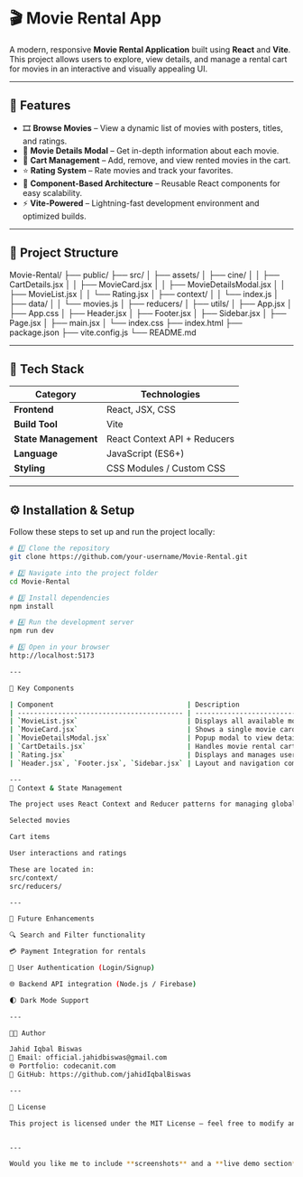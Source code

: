 # 🎬 Movie Rental App

A modern, responsive **Movie Rental Application** built using **React** and **Vite**.  
This project allows users to explore, view details, and manage a rental cart for movies in an interactive and visually appealing UI.

---

## 🚀 Features

- 🎞️ **Browse Movies** – View a dynamic list of movies with posters, titles, and ratings.  
- 🧾 **Movie Details Modal** – Get in-depth information about each movie.  
- 🛒 **Cart Management** – Add, remove, and view rented movies in the cart.  
- ⭐ **Rating System** – Rate movies and track your favorites.  
- 🧩 **Component-Based Architecture** – Reusable React components for easy scalability.  
- ⚡ **Vite-Powered** – Lightning-fast development environment and optimized builds.

---

## 🧱 Project Structure

Movie-Rental/
├── public/
├── src/
│ ├── assets/
│ ├── cine/
│ │ ├── CartDetails.jsx
│ │ ├── MovieCard.jsx
│ │ ├── MovieDetailsModal.jsx
│ │ ├── MovieList.jsx
│ │ └── Rating.jsx
│ ├── context/
│ │ └── index.js
│ ├── data/
│ │ └── movies.js
│ ├── reducers/
│ ├── utils/
│ ├── App.jsx
│ ├── App.css
│ ├── Header.jsx
│ ├── Footer.jsx
│ ├── Sidebar.jsx
│ ├── Page.jsx
│ ├── main.jsx
│ └── index.css
├── index.html
├── package.json
├── vite.config.js
└── README.md

---

## 🧠 Tech Stack

| Category | Technologies |
|-----------|---------------|
| **Frontend** | React, JSX, CSS |
| **Build Tool** | Vite |
| **State Management** | React Context API + Reducers |
| **Language** | JavaScript (ES6+) |
| **Styling** | CSS Modules / Custom CSS |

---

## ⚙️ Installation & Setup

Follow these steps to set up and run the project locally:

```bash
# 1️⃣ Clone the repository
git clone https://github.com/your-username/Movie-Rental.git

# 2️⃣ Navigate into the project folder
cd Movie-Rental

# 3️⃣ Install dependencies
npm install

# 4️⃣ Run the development server
npm run dev

# 5️⃣ Open in your browser
http://localhost:5173

---

📁 Key Components

| Component                                 | Description                                      |
| ----------------------------------------- | ------------------------------------------------ |
| `MovieList.jsx`                           | Displays all available movies.                   |
| `MovieCard.jsx`                           | Shows a single movie card with poster and title. |
| `MovieDetailsModal.jsx`                   | Popup modal to view detailed movie info.         |
| `CartDetails.jsx`                         | Handles movie rental cart operations.            |
| `Rating.jsx`                              | Displays and manages user ratings.               |
| `Header.jsx`, `Footer.jsx`, `Sidebar.jsx` | Layout and navigation components.                |

---
🧩 Context & State Management

The project uses React Context and Reducer patterns for managing global states such as:

Selected movies

Cart items

User interactions and ratings

These are located in:
src/context/
src/reducers/

---

🧠 Future Enhancements

🔍 Search and Filter functionality

💳 Payment Integration for rentals

🔐 User Authentication (Login/Signup)

🌐 Backend API integration (Node.js / Firebase)

🌓 Dark Mode Support

---

🧑‍💻 Author

Jahid Iqbal Biswas
📧 Email: official.jahidbiswas@gmail.com
🌐 Portfolio: codecanit.com
💼 GitHub: https://github.com/jahidIqbalBiswas

---

🪪 License

This project is licensed under the MIT License – feel free to modify and use it for personal or commercial projects.


---

Would you like me to include **screenshots** and a **live demo section** (with placeholders you can later replace with real links)? It’ll make the README look even more polished and ready for GitHub.
